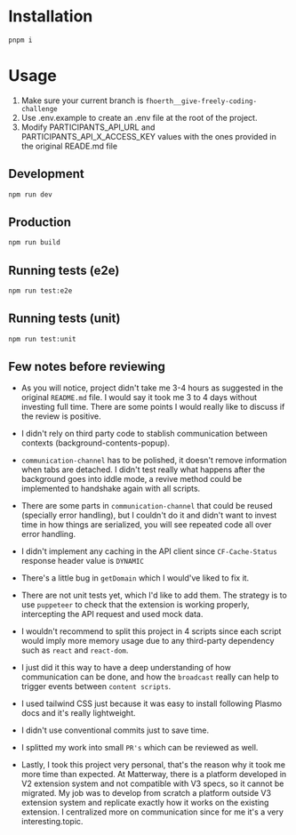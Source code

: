 # Installation

```bash
pnpm i
```

# Usage

1. Make sure your current branch is `fhoerth__give-freely-coding-challenge`
2. Use .env.example to create an .env file at the root of the project.
3. Modify PARTICIPANTS_API_URL and PARTICIPANTS_API_X_ACCESS_KEY values with the ones provided in the original READE.md file

## Development

```bash
npm run dev
```

## Production

```bash
npm run build
```

## Running tests (e2e)

```bash
npm run test:e2e
```

## Running tests (unit)

```bash
npm run test:unit
```

## Few notes before reviewing

- As you will notice, project didn't take me 3-4 hours as suggested in the original `README.md` file.
  I would say it took me 3 to 4 days without investing full time.
  There are some points I would really like to discuss if the review is positive.

- I didn't rely on third party code to stablish communication between contexts (background-contents-popup).

- `communication-channel` has to be polished, it doesn't remove information when tabs are detached. I didn't
  test really what happens after the background goes into iddle mode, a revive method could be implemented
  to handshake again with all scripts.

- There are some parts in `communication-channel` that could be reused (specially error handling), but I couldn't do it and didn't want to invest time in how things are serialized, you will see repeated code
  all over error handling.

- I didn't implement any caching in the API client since `CF-Cache-Status` response header value is `DYNAMIC`

- There's a little bug in `getDomain` which I would've liked to fix it.

- There are not unit tests yet, which I'd like to add them. The strategy is to use `puppeteer` to check that the extension is working properly, intercepting the API request and used mock data.

- I wouldn't recommend to split this project in 4 scripts since each script would imply more memory usage due to any third-party dependency such as `react` and `react-dom`.

- I just did it this way to have a deep understanding of how communication can be done, and how the `broadcast` really can help to trigger events between `content scripts`.

- I used tailwind CSS just because it was easy to install following Plasmo docs and it's really lightweight.

- I didn't use conventional commits just to save time.

- I splitted my work into small `PR's` which can be reviewed as well.

- Lastly, I took this project very personal, that's the reason why it took me more time than expected.
  At Matterway, there is a platform developed in V2 extension system and not compatible with V3 specs, so it cannot be migrated.
  My job was to develop from scratch a platform outside V3 extension system and replicate exactly how it works on the existing extension. I centralized more on communication since for me it's a very interesting.topic.
